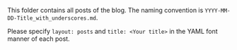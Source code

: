 This folder contains all posts of the blog. The naming convention is `YYYY-MM-DD-Title_with_underscores.md`.

Please specify `layout: posts` and `title: <Your title>` in the YAML font manner of each post.
